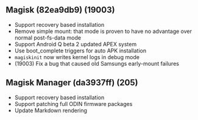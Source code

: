 ## Magisk (82ea9db9) (19003)
- Support recovery based installation
- Remove simple mount: that mode is proven to have no advantage over
normal post-fs-data mode
- Support Android Q beta 2 updated APEX system
- Use boot_complete triggers for auto APK installation
- `magiskinit` now writes kernel logs in debug mode
- (19003) Fix a bug that caused old Samsungs early-mount failures

## Magisk Manager (da3937ff) (205)
- Support recovery based installation
- Support patching full ODIN firmware packages
- Update Markdown rendering

